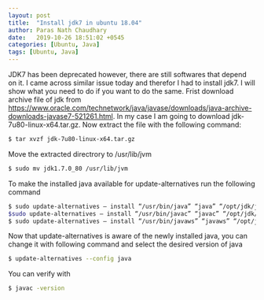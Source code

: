 ```yaml
---
layout: post
title:  "Install jdk7 in ubuntu 18.04"
author: Paras Nath Chaudhary
date:   2019-10-26 18:51:02 +0545
categories: [Ubuntu, Java]
tags: [Ubuntu, Java]
---
```

JDK7 has been deprecated however, there are still softwares that depend on it. I came across similar issue today and therefor I had to install jdk7. I will show what you need to do if you want to do the same. Frist download archive file of jdk from <!--more-->https://www.oracle.com/technetwork/java/javase/downloads/java-archive-downloads-javase7-521261.html. In my case I am going to download jdk-7u80-linux-x64.tar.gz. Now extract the file with the following command:
```bash
$ tar xvzf jdk-7u80-linux-x64.tar.gz
```
Move the extracted directrory to /usr/lib/jvm
```bash
$ sudo mv jdk1.7.0_80 /usr/lib/jvm
```

To make the installed java available for update-alternatives run the following command
``` bash
$ sudo update-alternatives — install “/usr/bin/java” “java” “/opt/jdk/jdk1.7.0_80/bin/java” 1
$sudo update-alternatives — install “/usr/bin/javac” “javac” “/opt/jdk/jdk1.7.0_80/bin/javac” 1
$ sudo update-alternatives — install “/usr/bin/javaws” “javaws” “/opt/jdk/jdk1.7.0_80/bin/javaws” 1
```
Now that update-alternatives is aware of the newly installed java, you can change it with following command and select the desired version of java
```bash
$ update-alternatives --config java
```
You can verify with
```bash
$ javac -version
```